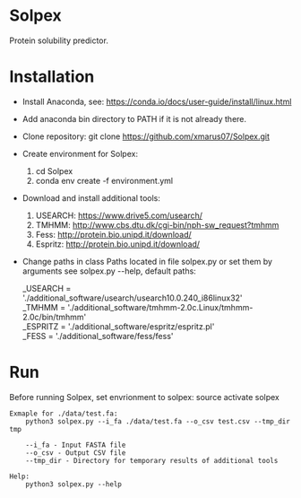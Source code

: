 # Solpex
Protein solubility predictor.

# Installation

  - Install Anaconda, see: https://conda.io/docs/user-guide/install/linux.html
  - Add anaconda bin directory to PATH if it  is not already there.
  - Clone repository: git clone https://github.com/xmarus07/Solpex.git
  - Create environment for Solpex:
	  1. cd Solpex
	  2. conda env create -f environment.yml

- Download and install additional tools:
	1. USEARCH: https://www.drive5.com/usearch/
	2. TMHMM: http://www.cbs.dtu.dk/cgi-bin/nph-sw_request?tmhmm
	3. Fess: http://protein.bio.unipd.it/download/
	4. Espritz: http://protein.bio.unipd.it/download/
- Change paths in class Paths located in file solpex.py or set them by arguments see solpex.py --help, default paths:
   
    _USEARCH = './additional_software/usearch/usearch10.0.240_i86linux32'  
    _TMHMM = './additional_software/tmhmm-2.0c.Linux/tmhmm-2.0c/bin/tmhmm'  
	_ESPRITZ = './additional_software/espritz/espritz.pl'  
	_FESS = './additional_software/fess/fess'

# Run

Before running Solpex, set envrionment to solpex: source activate solpex
	
	Exmaple for ./data/test.fa:
		python3 solpex.py --i_fa ./data/test.fa --o_csv test.csv --tmp_dir tmp
		
		--i_fa - Input FASTA file
		--o_csv - Output CSV file
		--tmp_dir - Directory for temporary results of additional tools
		
	Help:
		python3 solpex.py --help


